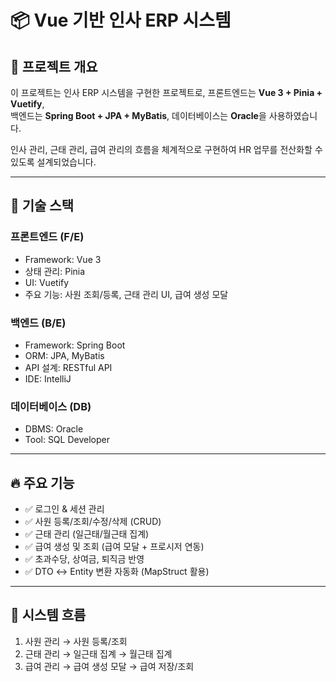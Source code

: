 # 📦 Vue 기반 인사 ERP 시스템

## 📌 프로젝트 개요
이 프로젝트는 인사 ERP 시스템을 구현한 프로젝트로, 프론트엔드는 **Vue 3 + Pinia + Vuetify**,  
백엔드는 **Spring Boot + JPA + MyBatis**, 데이터베이스는 **Oracle**을 사용하였습니다.

인사 관리, 근태 관리, 급여 관리의 흐름을 체계적으로 구현하여 HR 업무를 전산화할 수 있도록 설계되었습니다.

---

## 📌 기술 스택
### 프론트엔드 (F/E)
- Framework: Vue 3
- 상태 관리: Pinia
- UI: Vuetify
- 주요 기능: 사원 조회/등록, 근태 관리 UI, 급여 생성 모달

### 백엔드 (B/E)
- Framework: Spring Boot
- ORM: JPA, MyBatis
- API 설계: RESTful API
- IDE: IntelliJ

### 데이터베이스 (DB)
- DBMS: Oracle
- Tool: SQL Developer

---

## 🔥 주요 기능
- ✅ 로그인 & 세션 관리
- ✅ 사원 등록/조회/수정/삭제 (CRUD)
- ✅ 근태 관리 (일근태/월근태 집계)
- ✅ 급여 생성 및 조회 (급여 모달 + 프로시저 연동)
- ✅ 초과수당, 상여금, 퇴직금 반영
- ✅ DTO ↔ Entity 변환 자동화 (MapStruct 활용)

---

## 🔗 시스템 흐름
1. 사원 관리 → 사원 등록/조회
2. 근태 관리 → 일근태 집계 → 월근태 집계
3. 급여 관리 → 급여 생성 모달 → 급여 저장/조회
